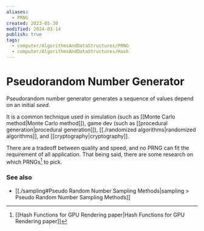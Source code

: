 ```yaml
---
aliases:
  - PRNG
created: 2023-05-30
modified: 2024-03-14
publish: true
tags:
  - computer/AlgorithmsAndDataStructures/PRNG
  - computer/AlgorithmsAndDataStructures/Hash
---
```


# Pseudorandom Number Generator
Pseudorandom number generator generates a sequence of values depend on an initial _seed_.

It is a common technique used in simulation (such as [[Monte Carlo method|Monte Carlo method]]), game dev (such as [[procedural generation|procedural generation]]), [[./randomized algorithms|randomized algorithms]], and [[cryptography|cryptography]].

There are a tradeoff between quality and speed, and no PRNG can fit the requirement of all application. That being said, there are some research on which PRNGs[^1] to pick.

### See also
- [[./sampling#Pseudo Random Number Sampling Methods|sampling > Pseudo Random Number Sampling Methods]]

[^1]: [[Hash Functions for GPU Rendering paper|Hash Functions for GPU Rendering paper]]
